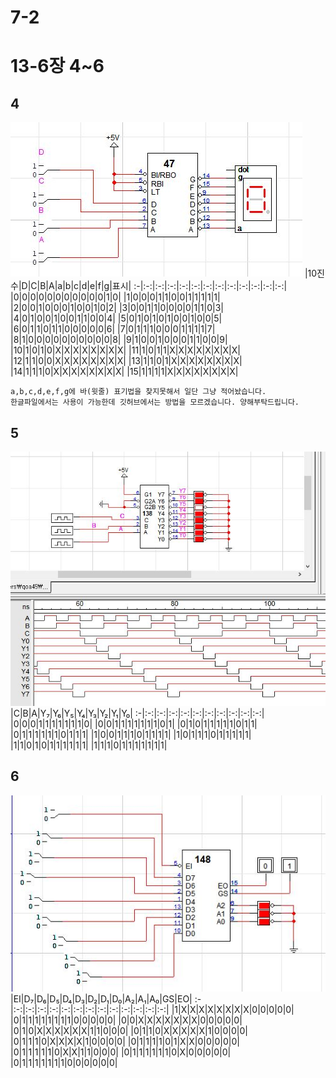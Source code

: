 # 7-2
# 13-6장 4~6
## 4
![1](/img13_6/4.JPG)
|10진수|D|C|B|A|a|b|c|d|e|f|g|표시|
:-|:-:|:-:|:-:|:-:|:-:|:-:|:-:|:-:|:-:|:-:|:-:|:-:|
|0|0|0|0|0|0|0|0|0|0|0|1|0|
|1|0|0|0|1|1|0|0|1|1|1|1|1|
|2|0|0|1|0|0|0|1|0|0|1|0|2|
|3|0|0|1|1|0|0|0|0|1|1|0|3|
|4|0|1|0|0|1|0|0|1|1|0|0|4|
|5|0|1|0|1|0|1|0|0|1|0|0|5|
|6|0|1|1|0|1|1|0|0|0|0|0|6|
|7|0|1|1|1|0|0|0|1|1|1|1|7|
|8|1|0|0|0|0|0|0|0|0|0|0|8|
|9|1|0|0|1|0|0|0|1|1|0|0|9|
|10|1|0|1|0|X|X|X|X|X|X|X|X|
|11|1|0|1|1|X|X|X|X|X|X|X|X|
|12|1|1|0|0|X|X|X|X|X|X|X|X|
|13|1|1|0|1|X|X|X|X|X|X|X|X|
|14|1|1|1|0|X|X|X|X|X|X|X|X|
|15|1|1|1|1|X|X|X|X|X|X|X|X|
```
a,b,c,d,e,f,g에 바(윗줄) 표기법을 찾지못해서 일단 그냥 적어놨습니다.
한글파일에서는 사용이 가능한데 깃허브에서는 방법을 모르겠습니다. 양해부탁드립니다.
```

## 5
![1](/img13_6/5.JPG)
|C|B|A|Y₇|Y₆|Y₅|Y₄|Y₃|Y₂|Y₁|Y₀|
:-|:-:|:-:|:-:|:-:|:-:|:-:|:-:|:-:|:-:|:-:|
|0|0|0|1|1|1|1|1|1|1|0|
|0|0|1|1|1|1|1|1|1|0|1|
|0|1|0|1|1|1|1|1|0|1|1|
|0|1|1|1|1|1|1|0|1|1|1|
|1|0|0|1|1|1|0|1|1|1|1|
|1|0|1|1|1|0|1|1|1|1|1|
|1|1|0|1|0|1|1|1|1|1|1|
|1|1|1|0|1|1|1|1|1|1|1|
## 6
![1](/img13_6/6.JPG)
|EI|D₇|D₆|D₅|D₄|D₃|D₂|D₁|D₀|A₂|A₁|A₀|GS|EO|
:-|:-:|:-:|:-:|:-:|:-:|:-:|:-:|:-:|:-:|:-:|:-:|:-:|:-:|
|1|X|X|X|X|X|X|X|X|0|0|0|0|0|
|0|1|1|1|1|1|1|1|1|0|0|0|0|0|
|0|0|X|X|X|X|X|X|X|0|0|0|0|0|
|0|1|0|X|X|X|X|X|X|1|1|0|0|0|
|0|1|1|0|X|X|X|X|X|1|0|0|0|0|
|0|1|1|1|0|X|X|X|X|1|0|0|0|0|
|0|1|1|1|1|0|1|X|X|0|0|0|0|0|
|0|1|1|1|1|1|0|X|X|1|1|0|0|0|
|0|1|1|1|1|1|1|0|X|0|0|0|0|0|
|0|1|1|1|1|1|1|1|0|0|0|0|0|0|
